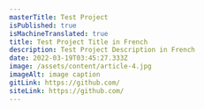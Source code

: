 ```yaml
---
masterTitle: Test Project
isPublished: true
isMachineTranslated: true
title: Test Project Title in French
description: Test Project Description in French
date: 2022-03-19T03:45:27.333Z
image: /assets/content/article-4.jpg
imageAlt: image caption
gitLink: https://github.com/
siteLink: https://github.com/
---
```

